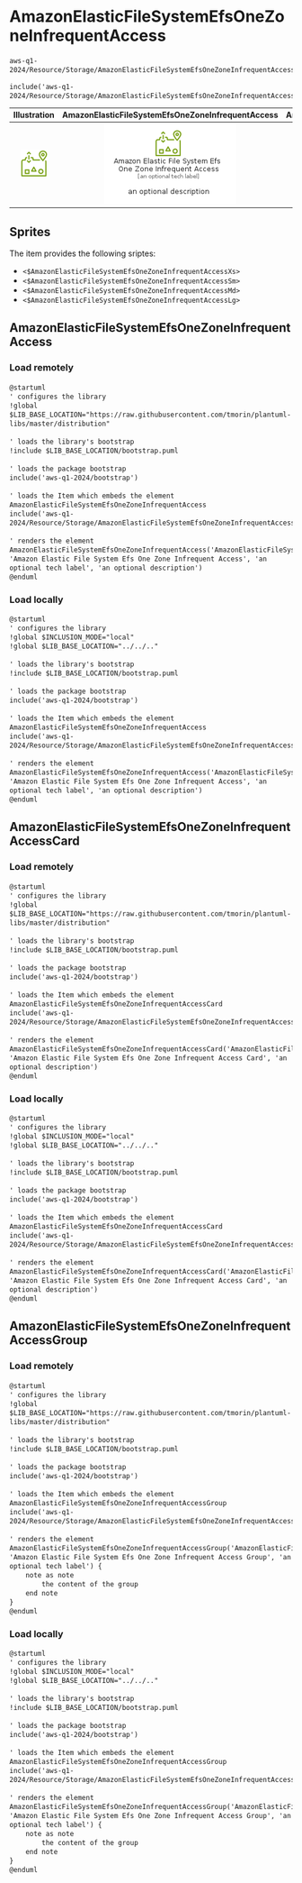 # AmazonElasticFileSystemEfsOneZoneInfrequentAccess


```text
aws-q1-2024/Resource/Storage/AmazonElasticFileSystemEfsOneZoneInfrequentAccess
```

```text
include('aws-q1-2024/Resource/Storage/AmazonElasticFileSystemEfsOneZoneInfrequentAccess')
```



| Illustration | AmazonElasticFileSystemEfsOneZoneInfrequentAccess | AmazonElasticFileSystemEfsOneZoneInfrequentAccessCard | AmazonElasticFileSystemEfsOneZoneInfrequentAccessGroup |
| :---: | :---: | :---: | :---: |
| ![illustration for Illustration](../../../aws-q1-2024/Resource/Storage/AmazonElasticFileSystemEfsOneZoneInfrequentAccess.png) | ![illustration for AmazonElasticFileSystemEfsOneZoneInfrequentAccess](../../../aws-q1-2024/Resource/Storage/AmazonElasticFileSystemEfsOneZoneInfrequentAccess.Local.png) | ![illustration for AmazonElasticFileSystemEfsOneZoneInfrequentAccessCard](../../../aws-q1-2024/Resource/Storage/AmazonElasticFileSystemEfsOneZoneInfrequentAccessCard.Local.png) | ![illustration for AmazonElasticFileSystemEfsOneZoneInfrequentAccessGroup](../../../aws-q1-2024/Resource/Storage/AmazonElasticFileSystemEfsOneZoneInfrequentAccessGroup.Local.png) |



## Sprites
The item provides the following sriptes:

- `<$AmazonElasticFileSystemEfsOneZoneInfrequentAccessXs>`
- `<$AmazonElasticFileSystemEfsOneZoneInfrequentAccessSm>`
- `<$AmazonElasticFileSystemEfsOneZoneInfrequentAccessMd>`
- `<$AmazonElasticFileSystemEfsOneZoneInfrequentAccessLg>`





## AmazonElasticFileSystemEfsOneZoneInfrequentAccess

### Load remotely
```plantuml
@startuml
' configures the library
!global $LIB_BASE_LOCATION="https://raw.githubusercontent.com/tmorin/plantuml-libs/master/distribution"

' loads the library's bootstrap
!include $LIB_BASE_LOCATION/bootstrap.puml

' loads the package bootstrap
include('aws-q1-2024/bootstrap')

' loads the Item which embeds the element AmazonElasticFileSystemEfsOneZoneInfrequentAccess
include('aws-q1-2024/Resource/Storage/AmazonElasticFileSystemEfsOneZoneInfrequentAccess')

' renders the element
AmazonElasticFileSystemEfsOneZoneInfrequentAccess('AmazonElasticFileSystemEfsOneZoneInfrequentAccess', 'Amazon Elastic File System Efs One Zone Infrequent Access', 'an optional tech label', 'an optional description')
@enduml
```

### Load locally
```plantuml
@startuml
' configures the library
!global $INCLUSION_MODE="local"
!global $LIB_BASE_LOCATION="../../.."

' loads the library's bootstrap
!include $LIB_BASE_LOCATION/bootstrap.puml

' loads the package bootstrap
include('aws-q1-2024/bootstrap')

' loads the Item which embeds the element AmazonElasticFileSystemEfsOneZoneInfrequentAccess
include('aws-q1-2024/Resource/Storage/AmazonElasticFileSystemEfsOneZoneInfrequentAccess')

' renders the element
AmazonElasticFileSystemEfsOneZoneInfrequentAccess('AmazonElasticFileSystemEfsOneZoneInfrequentAccess', 'Amazon Elastic File System Efs One Zone Infrequent Access', 'an optional tech label', 'an optional description')
@enduml
```

## AmazonElasticFileSystemEfsOneZoneInfrequentAccessCard

### Load remotely
```plantuml
@startuml
' configures the library
!global $LIB_BASE_LOCATION="https://raw.githubusercontent.com/tmorin/plantuml-libs/master/distribution"

' loads the library's bootstrap
!include $LIB_BASE_LOCATION/bootstrap.puml

' loads the package bootstrap
include('aws-q1-2024/bootstrap')

' loads the Item which embeds the element AmazonElasticFileSystemEfsOneZoneInfrequentAccessCard
include('aws-q1-2024/Resource/Storage/AmazonElasticFileSystemEfsOneZoneInfrequentAccess')

' renders the element
AmazonElasticFileSystemEfsOneZoneInfrequentAccessCard('AmazonElasticFileSystemEfsOneZoneInfrequentAccessCard', 'Amazon Elastic File System Efs One Zone Infrequent Access Card', 'an optional description')
@enduml
```

### Load locally
```plantuml
@startuml
' configures the library
!global $INCLUSION_MODE="local"
!global $LIB_BASE_LOCATION="../../.."

' loads the library's bootstrap
!include $LIB_BASE_LOCATION/bootstrap.puml

' loads the package bootstrap
include('aws-q1-2024/bootstrap')

' loads the Item which embeds the element AmazonElasticFileSystemEfsOneZoneInfrequentAccessCard
include('aws-q1-2024/Resource/Storage/AmazonElasticFileSystemEfsOneZoneInfrequentAccess')

' renders the element
AmazonElasticFileSystemEfsOneZoneInfrequentAccessCard('AmazonElasticFileSystemEfsOneZoneInfrequentAccessCard', 'Amazon Elastic File System Efs One Zone Infrequent Access Card', 'an optional description')
@enduml
```

## AmazonElasticFileSystemEfsOneZoneInfrequentAccessGroup

### Load remotely
```plantuml
@startuml
' configures the library
!global $LIB_BASE_LOCATION="https://raw.githubusercontent.com/tmorin/plantuml-libs/master/distribution"

' loads the library's bootstrap
!include $LIB_BASE_LOCATION/bootstrap.puml

' loads the package bootstrap
include('aws-q1-2024/bootstrap')

' loads the Item which embeds the element AmazonElasticFileSystemEfsOneZoneInfrequentAccessGroup
include('aws-q1-2024/Resource/Storage/AmazonElasticFileSystemEfsOneZoneInfrequentAccess')

' renders the element
AmazonElasticFileSystemEfsOneZoneInfrequentAccessGroup('AmazonElasticFileSystemEfsOneZoneInfrequentAccessGroup', 'Amazon Elastic File System Efs One Zone Infrequent Access Group', 'an optional tech label') {
    note as note
        the content of the group
    end note
}
@enduml
```

### Load locally
```plantuml
@startuml
' configures the library
!global $INCLUSION_MODE="local"
!global $LIB_BASE_LOCATION="../../.."

' loads the library's bootstrap
!include $LIB_BASE_LOCATION/bootstrap.puml

' loads the package bootstrap
include('aws-q1-2024/bootstrap')

' loads the Item which embeds the element AmazonElasticFileSystemEfsOneZoneInfrequentAccessGroup
include('aws-q1-2024/Resource/Storage/AmazonElasticFileSystemEfsOneZoneInfrequentAccess')

' renders the element
AmazonElasticFileSystemEfsOneZoneInfrequentAccessGroup('AmazonElasticFileSystemEfsOneZoneInfrequentAccessGroup', 'Amazon Elastic File System Efs One Zone Infrequent Access Group', 'an optional tech label') {
    note as note
        the content of the group
    end note
}
@enduml
```

